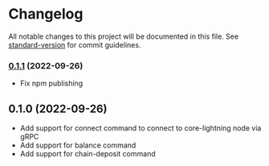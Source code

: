 # Changelog

All notable changes to this project will be documented in this file. See [standard-version](https://github.com/conventional-changelog/standard-version) for commit guidelines.

### [0.1.1](https://github.com/niteshbalusu11/coretroller/compare/v0.1.0...v0.1.1) (2022-09-26)

- Fix npm publishing

## 0.1.0 (2022-09-26)

- Add support for connect command to connect to core-lightning node via gRPC
- Add support for balance command
- Add support for chain-deposit command
